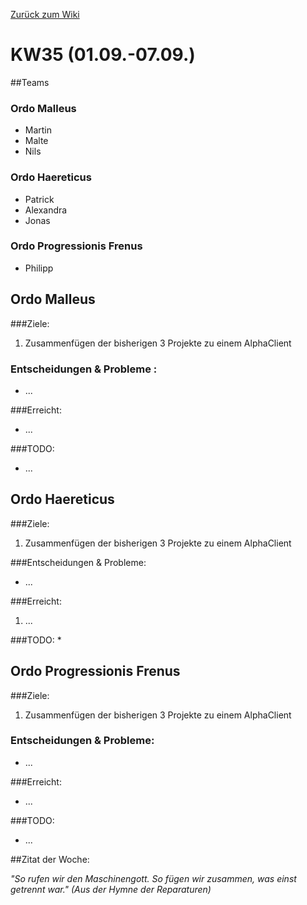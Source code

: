 [Zurück zum Wiki](https://github.com/Institute-Web-Science-and-Technologies/GeoVisualization/wiki/Entwicklungstagebuch)
# KW35 (01.09.-07.09.)
##Teams
### Ordo Malleus
* Martin 
* Malte 
* Nils

### Ordo Haereticus
* Patrick
* Alexandra
* Jonas

### Ordo Progressionis Frenus
* Philipp

## Ordo Malleus
###Ziele:
 1. Zusammenfügen der bisherigen 3 Projekte zu einem AlphaClient
 
### Entscheidungen & Probleme :
* ...

###Erreicht:
* ...

###TODO:
* ...


## Ordo Haereticus
###Ziele:

 1. Zusammenfügen der bisherigen 3 Projekte zu einem AlphaClient


###Entscheidungen & Probleme:
* ...
 
###Erreicht:
 1. ...
 
###TODO:
* 

## Ordo Progressionis Frenus
###Ziele:
 1. Zusammenfügen der bisherigen 3 Projekte zu einem AlphaClient
   

### Entscheidungen & Probleme:
* ...

###Erreicht:
* ...

###TODO:
* ...


##Zitat der Woche:

_"So rufen wir den Maschinengott. So fügen wir zusammen, was einst getrennt war." (Aus der Hymne der Reparaturen)_

